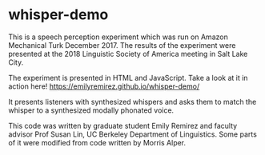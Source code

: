# whisper-demo

This is a speech perception experiment which was run on Amazon Mechanical Turk December 2017. The results of the experiment were presented at the 2018 Linguistic Society of America meeting in Salt Lake City.

The experiment is presented in HTML and JavaScript. Take a look at it in action here! https://emilyremirez.github.io/whisper-demo/

It presents listeners with synthesized whispers and asks them to match the whisper to a synthesized modally phonated voice. 

This code was written by graduate student Emily Remirez and faculty advisor Prof Susan Lin, UC Berkeley Department of Linguistics. Some parts of it were modified from code written by Morris Alper.
